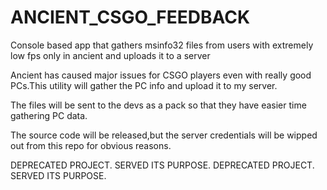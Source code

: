 # ANCIENT_CSGO_FEEDBACK


Console based app that gathers msinfo32 files from users with extremely low fps only in ancient and uploads it to a server

Ancient has caused major issues for CSGO players even with really good PCs.This utility will gather the PC info and upload it to my server.

The files will be sent to the devs as a pack so that they have easier time gathering PC data.

The source code will be released,but the server credentials will be wipped out from this repo for obvious reasons.


DEPRECATED PROJECT. SERVED ITS PURPOSE.
DEPRECATED PROJECT. SERVED ITS PURPOSE.
